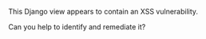 This Django view appears to contain an XSS vulnerability.

Can you help to identify and remediate it?
